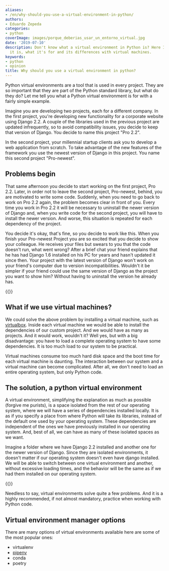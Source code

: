 ```yaml
---
aliases:
- /en/why-should-you-use-a-virtual-environment-in-python/
authors:
- Eduardo Zepeda
categories:
- python
coverImage: images/porque_deberias_usar_un_entorno_virtual.jpg
date: '2019-07-10'
description: Don't know what a virtual environment in Python is? Here I explain what
  it is, what it's for and its differences with virtual machines.
keywords:
- python
- opinion
title: Why should you use a virtual environment in python?
---
```


Python virtual environments are a tool that is used in every project. They are so important that they are part of the Python standard library, but what do they do? Let me tell you what a Python virtual environment is for with a fairly simple example.

Imagine you are developing two projects, each for a different company. In the first project, you're developing new functionality for a corporate website using Django 2.2. A couple of the libraries used in the previous project are updated infrequently, so to avoid compatibility issues, you decide to keep that version of Django. You decide to name this project "Pro 2.2".

In the second project, your millennial startup clients ask you to develop a web application from scratch. To take advantage of the new features of the framework you use the newest version of Django in this project. You name this second project "Pro-newest".

## Problems begin

That same afternoon you decide to start working on the first project, Pro 2.2. Later, in order not to leave the second project, Pro-newest, behind, you are motivated to write some code. Suddenly, when you need to go back to work on Pro 2.2 again, the problem becomes clear in front of you. Every time you work in Pro 2.2 it will be necessary to uninstall the newer version of Django and, when you write code for the second project, you will have to install the newer version. And worse, this situation is repeated for each dependency of the project.

You decide it's okay, that's fine, so you decide to work like this. When you finish your Pro-newest Project you are so excited that you decide to show your colleague. He receives your files but swears to you that the code doesn't run, what went wrong? After a brief chat your friend explains that he has had Django 1.6 installed on his PC for years and hasn't updated it since then. Your project with the latest version of Django won't work on your friend's computer due to version incompatibilities. Wouldn't it be simpler if your friend could use the same version of Django as the project you want to show him? Without having to uninstall the version he already has.

{{<ad1>}}

## What if we use virtual machines?

We could solve the above problem by installing a virtual machine, such as [virtualbox](https://www.virtualbox.org/#?). Inside each virtual machine we would be able to install the dependencies of our custom project. And we would have as many as projects. And it would work, wouldn't it? Well yes, but with a big disadvantage: you have to load a complete operating system to have some dependencies. It is too much load to our system to be practical.

Virtual machines consume too much hard disk space and the boot time for each virtual machine is daunting. The interaction between our system and a virtual machine can become complicated. After all, we don't need to load an entire operating system, but only Python code.

## The solution, a python virtual environment

A virtual environment, simplifying the explanation as much as possible (forgive me purists), is a space isolated from the rest of our operating system, where we will have a series of dependencies installed locally. It is as if you specify a place from where Python will take its libraries, instead of the default one used by your operating system. These dependencies are independent of the ones we have previously installed in our operating system. And, best of all, we can have as many of these isolated spaces as we want.

Imagine a folder where we have Django 2.2 installed and another one for the newer version of Django. Since they are isolated environments, it doesn't matter if our operating system doesn't even have django installed. We will be able to switch between one virtual environment and another, without excessive loading times, and the behavior will be the same as if we had them installed on our operating system.

{{<ad2>}}

Needless to say, virtual environments solve quite a few problems. And it is a highly recommended, if not almost mandatory, practice when working with Python code.

## Virtual environment manager options

There are many options of virtual environments available here are some of the most popular ones:

* virtualenv
* [pipenv](/en/python/pipenv-the-virtual-environment-manager-you-dont-know/)
* conda
* poetry